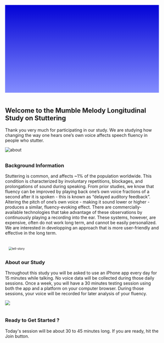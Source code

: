 <section style="height: 30vw; min-height: 15rem;
      background: linear-gradient(#0303d6, #848eff)">
        <div style="
          height: 30vw;
          min-height: 15rem;
          background-image: url(https://raw.githubusercontent.com/sensein/MumbleMelody_Long/master/MumbleMelody/mainlogooval2.svg);
          background-position: center;
          background-size: contain;
          background-repeat: no-repeat">
        </div>
      </section>
      <br>
<section>
<div class="container-fluid">
  <h2>Welcome to the Mumble Melody Longitudinal Study on Stuttering</h2>
  <p>Thank you very much for participating in our study. We are studying how changing the way one hears one’s own voice affects speech fluency in people who stutter.
  </p>
</div>
</section>

<section>
<div class="image container">
  <div class="image">
    <img style="margin-bottom: -6px" src="https://raw.githubusercontent.com/sensein/MumbleMelody_Long/master/MumbleMelody/triobig.svg" alt="about"/>
  </div>
  <div class="text" style="padding-top: 1rem">
    <h3>Background Information</h3>
    <p>Stuttering is common, and affects ~1% of the population worldwide. This condition is characterized by involuntary repetitions, blockages, and prolongations of sound during speaking. From prior studies, we know that fluency can be improved by playing back one’s own voice fractions of a second after it is spoken - this is known as “delayed auditory feedback”. Altering the pitch of one’s own voice - making it sound lower or higher - produces a similar, fluency-evoking effect. There are commercially-available technologies that take advantage of these observations by continuously playing a recording into the ear. These systems, however, are expensive, often do not work long term, and cannot be easily personalized. We are interested in developping an approach that is more user-friendly and effective in the long term.
    </p>
  </div>
</div>
</section>

<section>
<div class="image container">
  <div class="image">
    <img style="transform: scale(0.7); padding-top: 1.5rem" src="https://raw.githubusercontent.com/sensein/MumbleMelody_Long/master/MumbleMelody/sld2.svg" alt="tell-story"/>
  </div>
  <div class="text">
    <h3>About our Study</h3>
    <p>Throughout this study you will be asked to use an iPhone app every day for 15 minutes while talking. No voice data will be collected during those daily sessions. Once a week, you will have a 30 minutes testing session using both the app and a platform on your computer browser. During those sessions, your voice will be recorded for later analysis of your fluency.
    </p>
  </div>
</div>
</section>

<section>
<div class="image container">
  <div class="image">
    <img style="padding-bottom: 1rem" src="https://raw.githubusercontent.com/sensein/MumbleMelody_Long/master/MumbleMelody/appphone4.svg"/>
  </div>
  <div class="text">
    <h3>Ready to Get Started ?</h3>
    <p>
    Today's session will be about 30 to 45 minutes long. If you are ready, hit the Join button. 
    </p>
  </div>
</div>
</section>
